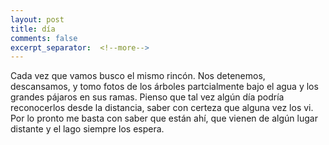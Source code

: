 ```yaml
--- 
layout: post 
title: día  
comments: false
excerpt_separator:  <!--more--> 
---
```


Cada vez que vamos busco el mismo rincón. Nos detenemos, descansamos,
y tomo fotos de los árboles partcialmente bajo el agua y los grandes pájaros en sus
ramas. Pienso que tal vez algún día podría reconocerlos desde la
distancia, saber con certeza que alguna vez los vi. Por lo pronto me basta
con saber que están ahí, que vienen de algún lugar distante y el lago
siempre los espera. 
